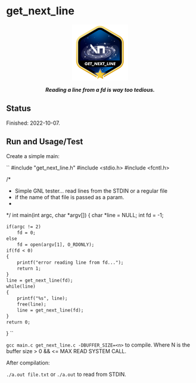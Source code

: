 # get_next_line

<p align="center">
  <img src="https://raw.githubusercontent.com/phrxn/phrxn/master/42/badges/get_next_linem.png" />
</p>
<p align="center">
	<b><i>Reading a line from a fd is way too tedious.</i></b><br>
</p>

## Status
Finished: 2022-10-07.

## Run and Usage/Test

Create a simple main:

``
#include "get_next_line.h"
#include <stdio.h>
#include <fcntl.h>

/*
 * Simple GNL tester... read lines from the STDIN or a regular file
 * if the name of that file is passed as a param.
 *
 */
int main(int argc, char *argv[])
{
    char *line = NULL;
    int fd = -1; 

    if(argc != 2)
        fd = 0;
    else
        fd = open(argv[1], O_RDONLY);
    if(fd < 0)
    {   
        printf("error reading line from fd...");
        return 1;
    }   
    line = get_next_line(fd);
    while(line)
    {   
        printf("%s", line);
        free(line);
        line = get_next_line(fd);
    }   
    return 0;
}
``


``gcc main.c get_next_line.c -DBUFFER_SIZE=<n>`` to compile. Where N is the buffer size > 0 && <= MAX READ SYSTEM CALL.

After compilation:

``./a.out file.txt`` or ``./a.out`` to read from STDIN.
